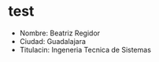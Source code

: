 test
====
 * Nombre: Beatriz Regidor 
 * Ciudad: Guadalajara
 * Titulacin: Ingeneria Tecnica de Sistemas
